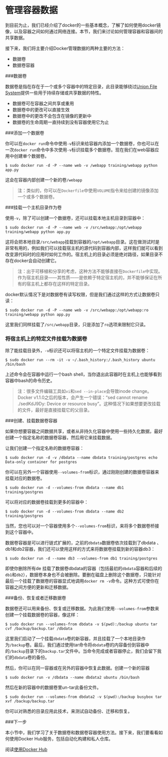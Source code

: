 管理容器数据
===

到目前为止，我们已经介绍了docker的一些基本概念，了解了如何使用docker镜像，以及容器之间如何通过网络连接。本节，我们来讨论如何管理容器和容器间的共享数据。


接下来，我们将主要介绍Docker管理数据的两种主要的方法：

- 数据卷
- 数据卷容器

###数据卷

数据卷是指在存在于一个或多个容器中的特定目录，此目录能够绕过[Union File System](http://docs.docker.com/terms/layer/#ufs-def)提供一些用于持续存储或共享数据的特性。

- 数据卷可在容器之间共享或重用
- 数据卷中的更改可以直接生效
- 数据卷中的更改不会包含在镜像的更新中
- 数据卷的生命周期一直持续到没有容器使用它为止

###添加一个数据卷

你可以在`docker run`命令中使用`-v`标识来给容器内添加一个数据卷，你也可以在一次`docker run`命令中多次使用`-v`标识挂载多个数据卷。现在我们在web容器应用中创建单个数据卷。

	$ sudo docker run -d -P --name web -v /webapp training/webapp python app.py

这会在容器内部创建一个新的卷`/webapp`

>注：类似的，你可以在`Dockerfile`中使用`VOLUME`指令来给创建的镜像添加一个或多个数据卷。

###挂载一个主机目录作为卷

使用`-v`，除了可以创建一个数据卷，还可以挂载本地主机目录到容器中：

	$ sudo docker run -d -P --name web -v /src/webapp:/opt/webapp training/webapp python app.py

这将会把本地目录`/src/webapp`挂载到容器的`/opt/webapp`目录。这在做测试时是非常有用的，例如我们可以挂载宿主机的源代码到容器内部，这样我们就可以看到改变源代码时的应用时如何工作的。宿主机上的目录必须是绝对路径，如果目录不存在docker会自动创建它。

>注：出于可移植和分享的考虑，这种方法不能够直接在`Dockerfile`中实现。作为宿主机目录——其性质——是依赖于特定宿主机的，并不能够保证在所有的宿主机上都存在这样的特定目录。

docker默认情况下是对数据卷有读写权限，但是我们通过这样的方式让数据卷只读：

	$ sudo docker run -d -P --name web -v /src/webapp:/opt/webapp:ro training/webapp python app.py
	
这里我们同样挂载了`/src/webapp`目录，只是添加了`ro`选项来限制它只读。

### 将宿主机上的特定文件挂载为数据卷

除了能挂载目录外，`-v`标识还可以将宿主机的一个特定文件挂载为数据卷：

    $ sudo docker run --rm -it -v ~/.bash_history:/.bash_history ubuntu /bin/bash

上述命令会在容器中运行一个bash shell，当你退出此容器时在主机上也能够看到容器中bash的命令历史。

>注：很多文件编辑工具如`vi`和`sed --in-place`会导致inode change。Docker v1.1.0之后的版本，会产生一个错误：“sed cannot rename ./sedKdJ9Dy: Device or resource busy”。这种情况下如果想要更改挂载的文件，最好是直接挂载它的父目录。

###创建、挂载数据卷容器

如果你想要容器之间数据共享，或者从非持久化容器中使用一些持久化数据，最好创建一个指定名称的数据卷容器，然后用它来挂载数据。

让我们创建一个指定名称的数据卷容器：

	$ sudo docker run -d -v /dbdata --name dbdata training/postgres echo Data-only container for postgres
	
你可以在另外一个容器使用`--volumes-from`标识，通过刚刚创建的数据卷容器来挂载对应的数据卷。

	$ sudo docker run -d --volumes-from dbdata --name db1 training/postgres
	
可以将对应的数据卷挂载到更多的容器中：

	$ sudo docker run -d --volumes-from dbdata --name db2 training/postgres
	
当然，您也可以对一个容器使用多个`--volumes-from`标识，来将多个数据卷桥接到这个容器中。

数据卷容器是可以进行链式扩展的，之前的`dbdata`数据卷依次挂载到了dbdata 、db1和db2容器，我们还可以使用这样的方式来将数据卷挂载到新的容器db3：

	$ sudo docker run -d --name db3 --volumes-from db1 training/postgres
	
即使你删除所有de 挂载了数据卷dbdata的容器（包括最初的`dbdata`容器和后续的`db1`和`db2`），数据卷本身也不会被删除。要删在磁盘上删除这个数据卷，只能针对最后一个挂载了数据卷的容器显式地调用`docker rm -v`命令。这种方式可使你在容器之间方便的更新和迁移数据。

###备份、恢复或者迁移数据卷

数据卷还可以用来备份、恢复或迁移数据。为此我们使用`--volumes-from`参数来创建一个挂载数据卷的容器，像这样：

	$ sudo docker run --volumes-from dbdata -v $(pwd):/backup ubuntu tar cvf /backup/backup.tar /dbdata
	
这里我们启动了一个挂载`dbdata`卷的新容器，并且挂载了一个本地目录作为`/backup`卷。最后，我们通过使用tar命令将`dbdata`卷的内容备份到容器中的`/backup`目录下的`backup.tar`文件中。当命令完成或者容器停止，我们会留下我们的`dbdata`卷的备份。

然后，你可以在同一容器或在另外的容器中恢复此数据。创建一个新的容器

	$ sudo docker run -v /dbdata --name dbdata2 ubuntu /bin/bash
	
然后在新的容器中的数据卷里un-tar此备份文件。

	$ sudo docker run --volumes-from dbdata2 -v $(pwd):/backup busybox tar xvf /backup/backup.tar

你可以对熟悉的目录应用此技术，来测试自动备份、迁移和恢复。

###下一步

本小节中，我们学习了关于数据卷和数据卷容器使用方法。接下来，我们要看看如何使用Docker Hub服务，包括自动化构建和私人仓库。

阅读[使用Docker Hub](dockerrepos.md)
